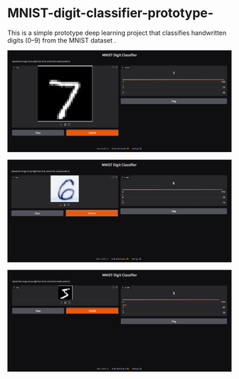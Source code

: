 # MNIST-digit-classifier-prototype-
This is a simple prototype deep learning project that classifies handwritten digits (0–9) from the MNIST dataset .


![Demo](images/demo1.png)


![Demo](images/demo2.png)


![Demo](images/demo3.png)


